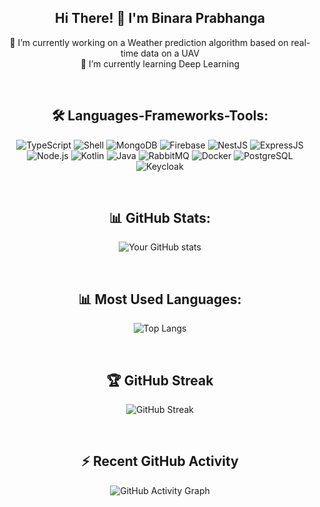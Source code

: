 <div align="center">
  
  ## Hi There! 👋 I'm Binara Prabhanga
  
  🌱 I’m currently working on a Weather prediction algorithm based on real-time data on a UAV  
  🌱 I’m currently learning Deep Learning 
  
  <br>
  
  ## 🛠 Languages-Frameworks-Tools:
![TypeScript](https://img.shields.io/badge/-TypeScript-0D1117?style=for-the-badge&logo=typescript&logoColor=white)
![Shell](https://img.shields.io/badge/-Shell-0D1117?style=for-the-badge&logo=gnu-bash&logoColor=white)
![MongoDB](https://img.shields.io/badge/-MongoDB-0D1117?style=for-the-badge&logo=mongodb&logoColor=white)
![Firebase](https://img.shields.io/badge/-Firebase-0D1117?style=for-the-badge&logo=firebase&logoColor=white)
![NestJS](https://img.shields.io/badge/-NestJS-0D1117?style=for-the-badge&logo=nestjs&logoColor=white)
![ExpressJS](https://img.shields.io/badge/-ExpressJS-0D1117?style=for-the-badge&logo=express&logoColor=white)
![Node.js](https://img.shields.io/badge/-Node.js-0D1117?style=for-the-badge&logo=node.js&logoColor=white)
![Kotlin](https://img.shields.io/badge/-Kotlin-0D1117?style=for-the-badge&logo=kotlin&logoColor=white)
![Java](https://img.shields.io/badge/-Java-0D1117?style=for-the-badge&logo=java&logoColor=white)
![RabbitMQ](https://img.shields.io/badge/-RabbitMQ-0D1117?style=for-the-badge&logo=rabbitmq&logoColor=white)
![Docker](https://img.shields.io/badge/-Docker-0D1117?style=for-the-badge&logo=docker&logoColor=white)
![PostgreSQL](https://img.shields.io/badge/-PostgreSQL-0D1117?style=for-the-badge&logo=postgresql&logoColor=white)
![Keycloak](https://img.shields.io/badge/-Keycloak-0D1117?style=for-the-badge&logo=keycloak&logoColor=white)

  
  <br>
  
  ## 📊 GitHub Stats:
  ![Your GitHub stats](https://github-readme-stats.vercel.app/api?username=Binara-Prabhanga&show_icons=true&count_private=true&include_all_commits=true&theme=radical)
  
  <br>
  
  ## 📊 Most Used Languages:
  ![Top Langs](https://github-readme-stats.vercel.app/api/top-langs/?username=Binara-Prabhanga&layout=compact&langs_count=100&theme=radical)
  
  <br>
  
  ## 🏆 GitHub Streak
  ![GitHub Streak](https://github-readme-streak-stats.herokuapp.com/?user=Binara-Prabhanga&theme=radical)
  
  <br>
  
  ## ⚡ Recent GitHub Activity
  ![GitHub Activity Graph](https://activity-graph.herokuapp.com/graph?username=Binara-Prabhanga&theme=github)
  
  </div>
